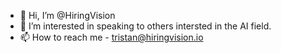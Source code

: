 - 👋 Hi, I’m @HiringVision 
- 👀 I’m interested in speaking to others intersted in the AI field. 
- 📫 How to reach me  - tristan@hiringvision.io
<!---
HiringVision/HiringVision is a ✨ special ✨ repository because its `README.md` (this file) appears on your GitHub profile.
You can click the Preview link to take a look at your changes.
--->
